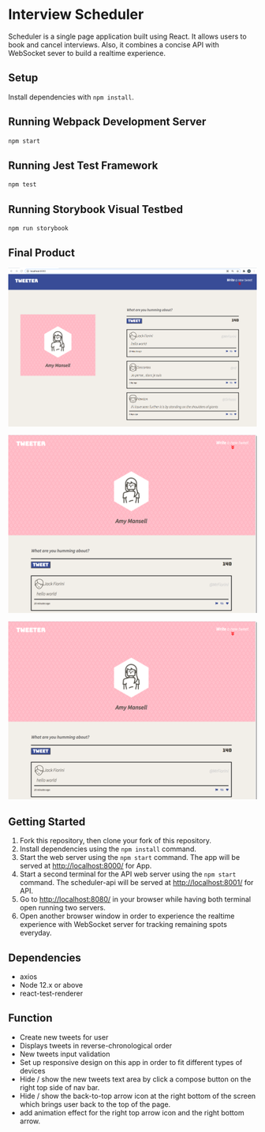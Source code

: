 # Interview Scheduler

Scheduler is a single page application built using React. It allows users to book and cancel interviews. Also, it combines a concise API with WebSocket sever to build a realtime experience.

## Setup

Install dependencies with `npm install`.

## Running Webpack Development Server

```sh
npm start
```

## Running Jest Test Framework

```sh
npm test
```

## Running Storybook Visual Testbed

```sh
npm run storybook
```


## Final Product

!["screenshot of scheduler overview"](https://github.com/maggiezhao11/tweeter/blob/master/docs/main-page-desktop.png)

!["screenshot of interview form"](https://github.com/maggiezhao11/tweeter/blob/master/docs/main-page-tablet.png)

!["screenshot of cancel confirm mode"](https://github.com/maggiezhao11/tweeter/blob/master/docs/main-page-tablet.png)

## Getting Started

1. Fork this repository, then clone your fork of this repository.
2. Install dependencies using the `npm install` command.
3. Start the web server using the `npm start` command. The app will be served at <http://localhost:8000/> for App.
3. Start a second terminal for the API web server using the `npm start` command. The scheduler-api will be served at <http://localhost:8001/> for API.
4. Go to <http://localhost:8080/> in your browser while having both terminal open running two servers.
5. Open another browser window in order to experience the realtime experience with WebSocket server for tracking remaining spots everyday.


## Dependencies
- axios
- Node 12.x or above
- react-test-renderer

## Function
- Create new tweets for user
- Displays tweets in reverse-chronological order
- New tweets input validation 
- Set up responsive design on this app in order to fit different types of devices
- Hide / show the new tweets text area by click a compose button on the right top side of nav bar.
- Hide / show the back-to-top arrow icon at the right bottom of the screen which brings user back to the top of the page.
- add animation effect for the right top arrow icon and the right bottom arrow.